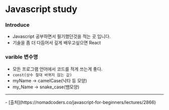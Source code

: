 # Javascript study

### Introduce
  
  - Javascript 공부하면서 필기했던것을 적는 곳 입니다.
  - 기술을 좀 더 다듬어서 깊게 배우고싶으면 React

### varible 변수명

 - 모든 프로그램 언어에서 코드를 적게 쓰는게 좋다.
 -  `const(상수 절대 바뀌지 않는 값)`
 -  myName -> camelCase(낙타 등 모양)
 -  my_Name -> snake_case(뱀모양)

<hr>
  - [출처](https://nomadcoders.co/javascript-for-beginners/lectures/2866)

